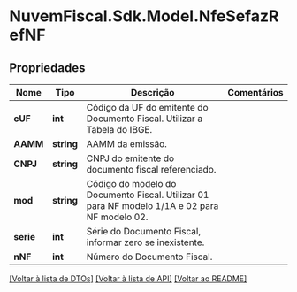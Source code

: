 # NuvemFiscal.Sdk.Model.NfeSefazRefNF

## Propriedades

Nome | Tipo | Descrição | Comentários
------------ | ------------- | ------------- | -------------
**cUF** | **int** | Código da UF do emitente do Documento Fiscal. Utilizar a Tabela do IBGE. | 
**AAMM** | **string** | AAMM da emissão. | 
**CNPJ** | **string** | CNPJ do emitente do documento fiscal referenciado. | 
**mod** | **string** | Código do modelo do Documento Fiscal. Utilizar 01 para NF modelo 1/1A e 02 para NF modelo 02. | 
**serie** | **int** | Série do Documento Fiscal, informar zero se inexistente. | 
**nNF** | **int** | Número do Documento Fiscal. | 

[[Voltar à lista de DTOs]](../README.md#documentation-for-models) [[Voltar à lista de API]](../README.md#documentation-for-api-endpoints) [[Voltar ao README]](../README.md)

